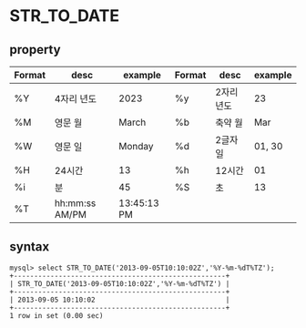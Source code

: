 # STR_TO_DATE


## property
| Format | desc | example | Format | desc | example |
|--------|------|---------|--------|------|---------|
| %Y | 4자리 년도 | 2023 | %y | 2자리 년도 | 23 |
| %M | 영문 월 | March | %b | 축약 월 | Mar | %m | 2자리 월 | 03 |
| %W | 영문 일 | Monday | %d | 2글자 일 | 01, 30 | %e | 1글자 일 | 1, 30 |
| %H | 24시간 | 13 | %h | 12시간 | 01 |
| %i | 분 | 45 | %S | 초 | 13 |
| %T | hh:mm:ss AM/PM | 13:45:13 PM |


## syntax
``` 
mysql> select STR_TO_DATE('2013-09-05T10:10:02Z','%Y-%m-%dT%TZ');
+----------------------------------------------------+
| STR_TO_DATE('2013-09-05T10:10:02Z','%Y-%m-%dT%TZ') |
+----------------------------------------------------+
| 2013-09-05 10:10:02                                |
+----------------------------------------------------+
1 row in set (0.00 sec)
```
